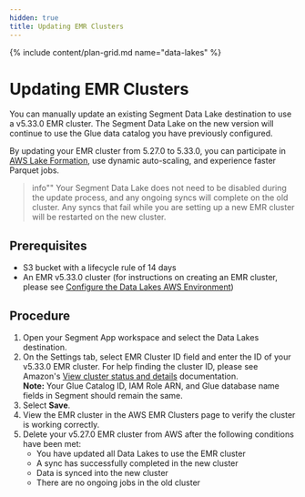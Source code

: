 ```yaml
---
hidden: true
title: Updating EMR Clusters
---
```

{% include content/plan-grid.md name="data-lakes" %}

# Updating EMR Clusters
You can manually update an existing Segment Data Lake destination to use a v5.33.0 EMR cluster.
The Segment Data Lake on the new version will continue to use the Glue data catalog you have previously configured.

By updating your EMR cluster from 5.27.0 to 5.33.0, you can participate in [AWS Lake Formation](https://aws.amazon.com/lake-formation/?whats-new-cards.sort-by=item.additionalFields.postDateTime&whats-new-cards.sort-order=desc), use dynamic auto-scaling, and experience faster Parquet jobs.  

> info""
> Your Segment Data Lake does not need to be disabled during the update process, and any ongoing syncs will complete on the old cluster. Any syncs that fail while you are setting up a new EMR cluster will be restarted on the new cluster.

## Prerequisites
* S3 bucket with a lifecycle rule of 14 days 
* An EMR v5.33.0 cluster (for instructions on creating an EMR cluster, please see [Configure the Data Lakes AWS Environment](data-lakes-manual-setup.md))

## Procedure
1. Open your Segment App workspace and select the Data Lakes destination. 
2. On the Settings tab, select EMR Cluster ID field and enter the ID of your v5.33.0 EMR cluster. For help finding the cluster ID, please see Amazon's [View cluster status and details](https://docs.aws.amazon.com/emr/latest/ManagementGuide/emr-manage-view-clusters.html) documentation. <br/>
**Note:** Your Glue Catalog ID, IAM Role ARN, and Glue database name fields in Segment should remain the same.
3. Select **Save**.
4. View the EMR cluster in the AWS EMR Clusters page to verify the cluster is working correctly.
5. Delete your v5.27.0 EMR cluster from AWS after the following conditions have been met:
    * You have updated all Data Lakes to use the EMR cluster
    * A sync has successfully completed in the new cluster 
    * Data is synced into the new cluster
    * There are no ongoing jobs in the old cluster
